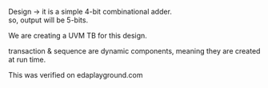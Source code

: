 Design -> it is a simple 4-bit combinational adder.<br>
so, output will be 5-bits.<br>

We are creating a UVM TB for this design.

transaction & sequence are dynamic components, meaning they are created at run time.

This was verified on edaplayground.com
